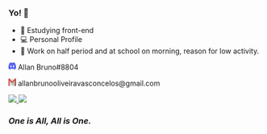 ### Yo! 👋

- 📓 Estudying front-end
- 💻 Personal Profile
- 🔧 Work on half period and at school on morning, reason for low activity.

<div>
<p><img height="15px" width="15px"src="./assets/discord-logo.svg" alt="discord logo"> Allan Bruno#8804</p>
<p><img src="./assets/gmail-logo.svg" width="15px" height="15px"> allanbrunooliveiravasconcelos@gmail.com</p>
</div>

<div>
  <a href="https://github.com/Allan_Bruno">
  <img height="150em" src="https://github-readme-stats.vercel.app/api?username=Allan-Bruno&show_icons=true&theme=dark&include_all_commits=true&count_private=true"/>
  <img height="150em" src="https://github-readme-stats.vercel.app/api/top-langs/?username=Allan-Bruno&layout=compact&langs_count=7&theme=dark"/>
  </a>
</div>

<h3><i>One is All, All is One.</i></h3>
